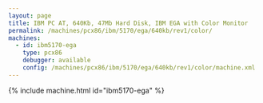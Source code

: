 ```yaml
---
layout: page
title: IBM PC AT, 640Kb, 47Mb Hard Disk, IBM EGA with Color Monitor
permalink: /machines/pcx86/ibm/5170/ega/640kb/rev1/color/
machines:
  - id: ibm5170-ega
    type: pcx86
    debugger: available
    config: /machines/pcx86/ibm/5170/ega/640kb/rev1/color/machine.xml
---
```


{% include machine.html id="ibm5170-ega" %}
